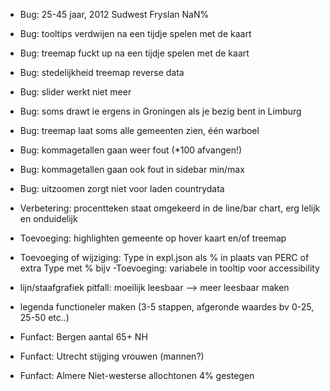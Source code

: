 - Bug: 25-45 jaar, 2012 Sudwest Fryslan NaN%
- Bug: tooltips verdwijen na een tijdje spelen met de kaart
- Bug: treemap fuckt up na een tijdje spelen met de kaart
- Bug: stedelijkheid treemap reverse data
- Bug: slider werkt niet meer
- Bug: soms drawt ie ergens in Groningen als je bezig bent in Limburg
- Bug: treemap laat soms alle gemeenten zien, één warboel
- Bug: kommagetallen gaan weer fout (*100 afvangen!)
- Bug: kommagetallen gaan ook fout in sidebar min/max
- Bug: uitzoomen zorgt niet voor laden countrydata
  
- Verbetering: procentteken staat omgekeerd in de line/bar chart, erg lelijk en onduidelijk
- Toevoeging: highlighten gemeente op hover kaart en/of treemap
- Toevoeging of wijziging: Type in expl.json als % in plaats van PERC of extra Type met % bijv
 -Toevoeging: variabele in tooltip voor accessibility
 
- lijn/staafgrafiek pitfall: moeilijk leesbaar --> meer leesbaar maken
- legenda functioneler maken (3-5 stappen, afgeronde waardes bv 0-25, 25-50 etc..)

- Funfact: Bergen aantal 65+   NH
- Funfact: Utrecht stijging vrouwen (mannen?)
- Funfact: Almere Niet-westerse allochtonen 4% gestegen
